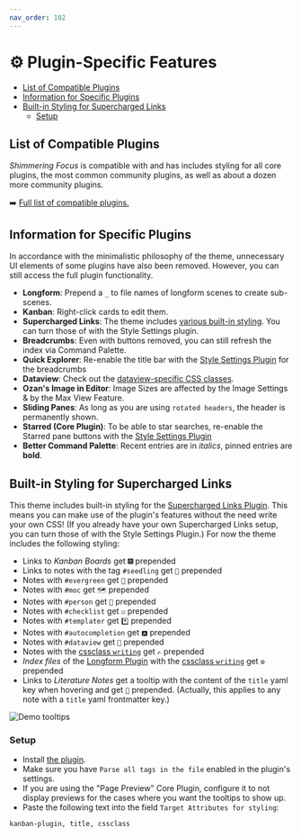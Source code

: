 ```yaml
---
nav_order: 102
---
```


# ⚙️ Plugin-Specific Features

<!-- MarkdownTOC -->

- [List of Compatible Plugins](#list-of-compatible-plugins)
- [Information for Specific Plugins](#information-for-specific-plugins)
- [Built-in Styling for Supercharged Links](#built-in-styling-for-supercharged-links)
	- [Setup](#setup)

<!-- /MarkdownTOC -->

## List of Compatible Plugins
*Shimmering Focus* is compatible with and has includes styling for all core plugins, the most common community plugins, as well as about a dozen more community plugins.

➡️ [Full list of compatible plugins.](https://publish.obsidian.md/hub/02+-+Community+Expansions/02.05+All+Community+Expansions/Themes/Shimmering+Focus#Plugin+Compatibility+1)

## Information for Specific Plugins
In accordance with the minimalistic philosophy of the theme, unnecessary UI elements of some plugins have also been removed. However, you can still access the full plugin functionality.

- __Longform__: Prepend a `_` to file names of longform scenes to create sub-scenes.
- __Kanban__: Right-click cards to edit them.
- __Supercharged Links__: The theme includes [various built-in styling](#built-in-styling-for-supercharged-links). You can turn those of with the Style Settings plugin.
- __Breadcrumbs__: Even with buttons removed, you can still refresh the index via Command Palette.
- __Quick Explorer__: Re-enable the title bar with the [Style Settings Plugin](https://obsidian.md/plugins?id=obsidian-style-settings) for the breadcrumbs
- __Dataview__: Check out the [dataview-specific CSS classes](/shimmering-focus/css-classes#dataview).
- __Ozan's Image in Editor__: Image Sizes are affected by the Image Settings & by the Max View Feature.
- __Sliding Panes__: As long as you are using `rotated headers`, the header is permanently shown.
- __Starred (Core Plugin)__: To be able to star searches, re-enable the Starred pane buttons with the [Style Settings Plugin](https://obsidian.md/plugins?id=obsidian-style-settings)
- __Better Command Palette__: Recent entries are in *italics*, pinned entries are __bold__.

## Built-in Styling for Supercharged Links
This theme includes built-in styling for the [Supercharged Links Plugin](https://github.com/mdelobelle/obsidian_supercharged_links). This means you can make use of the plugin's features without the need write your own CSS! (If you already have your own Supercharged Links setup, you can turn those of with the Style Settings Plugin.) For now the theme includes the following styling:
- Links to *Kanban Boards* get `🎆` prepended
- Links to notes with the tag `#seedling` get `🌱` prepended
- Notes with `#evergreen` get `🌲` prepended
- Notes with `#moc` get `🗺` prepended
- Notes with `#person` get `👤` prepended
- Notes with `#checklist` get `☑️` prepended
- Notes with `#templater` get `*️⃣` prepended
- Notes with `#autocompletion` get `🅰️` prepended
- Notes with `#dataview` get `🔢` prepended
- Notes with the [cssclass `writing`](/shimmering-focus/css-classes) get `✍️` prepended
- *Index files* of the [Longform Plugin](https://obsidian.md/plugins?id=longform) with the [cssclass `writing`](/shimmering-focus/css-classes) get `⚙️` prepended
- Links to *Literature Notes* get a tooltip with the content of the `title` yaml key when hovering and get `📖` prepended. (Actually, this applies to any note with a `title` yaml frontmatter key.)

![Demo tooltips](https://publish-01.obsidian.md/access/e25082da1bfe16d54e36618cd5bfee68/00%20-%20Contribute%20to%20the%20Obsidian%20Hub/02%20Attachments/Tooltips-for-Literature-Notes-with-Supercharged-Links.gif)

### Setup
- Install [the plugin](https://github.com/mdelobelle/obsidian_supercharged_links).
- Make sure you have `Parse all tags in the file` enabled in the plugin's settings.
- If you are using the "Page Preview" Core Plugin, configure it to not display previews for the cases where you want the tooltips to show up.
- Paste the following text into the field `Target Attributes for styling`:

```text
kanban-plugin, title, cssclass
```
